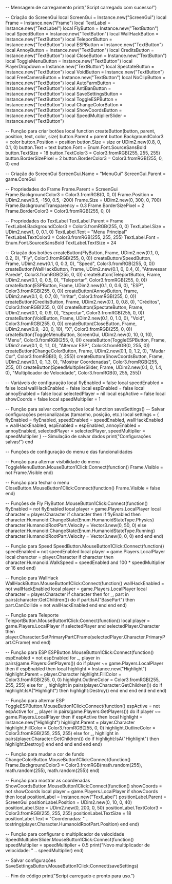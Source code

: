 -- Mensagem de carregamento
print("Script carregado com sucesso!")

-- Criação do ScreenGui
local ScreenGui = Instance.new("ScreenGui")
local Frame = Instance.new("Frame")
local TextLabel = Instance.new("TextLabel")
local FlyButton = Instance.new("TextButton")
local SpeedButton = Instance.new("TextButton")
local WallHackButton = Instance.new("TextButton")
local TeleportButton = Instance.new("TextButton")
local ESPButton = Instance.new("TextButton")
local AnnoyButton = Instance.new("TextButton")
local CreditsButton = Instance.new("TextButton")
local CloseButton = Instance.new("TextButton")
local ToggleMenuButton = Instance.new("TextButton")
local PlayerDropdown = Instance.new("TextButton")
local SpectateButton = Instance.new("TextButton")
local VoidButton = Instance.new("TextButton")
local FreeCameraButton = Instance.new("TextButton")
local NoClipButton = Instance.new("TextButton")
local AutoFarmButton = Instance.new("TextButton")
local AntiBanButton = Instance.new("TextButton")
local SaveSettingsButton = Instance.new("TextButton")
local ToggleESPButton = Instance.new("TextButton")
local ChangeColorButton = Instance.new("TextButton")
local ShowCoordsButton = Instance.new("TextButton")
local SpeedMultiplierSlider = Instance.new("TextButton")

-- Função para criar botões
local function createButton(button, parent, position, text, color, size)
    button.Parent = parent
    button.BackgroundColor3 = color
    button.Position = position
    button.Size = size or UDim2.new(0.8, 0, 0.1, 0)
    button.Text = text
    button.Font = Enum.Font.SourceSansBold
    button.TextSize = 18
    button.TextColor3 = Color3.fromRGB(255, 255, 255)
    button.BorderSizePixel = 2
    button.BorderColor3 = Color3.fromRGB(255, 0, 0)
end

-- Criação do ScreenGui
ScreenGui.Name = "MenuGui"
ScreenGui.Parent = game.CoreGui

-- Propriedades do Frame
Frame.Parent = ScreenGui
Frame.BackgroundColor3 = Color3.fromRGB(0, 0, 0)
Frame.Position = UDim2.new(0.5, -150, 0.5, -200)
Frame.Size = UDim2.new(0, 300, 0, 700)
Frame.BackgroundTransparency = 0.3
Frame.BorderSizePixel = 2
Frame.BorderColor3 = Color3.fromRGB(255, 0, 0)

-- Propriedades do TextLabel
TextLabel.Parent = Frame
TextLabel.BackgroundColor3 = Color3.fromRGB(255, 0, 0)
TextLabel.Size = UDim2.new(1, 0, 0.1, 0)
TextLabel.Text = "Menu Principal"
TextLabel.TextColor3 = Color3.fromRGB(255, 255, 255)
TextLabel.Font = Enum.Font.SourceSansBold
TextLabel.TextSize = 24

-- Criação dos botões
createButton(FlyButton, Frame, UDim2.new(0.1, 0, 0.2, 0), "Fly", Color3.fromRGB(255, 0, 0))
createButton(SpeedButton, Frame, UDim2.new(0.1, 0, 0.3, 0), "Speed", Color3.fromRGB(255, 0, 0))
createButton(WallHackButton, Frame, UDim2.new(0.1, 0, 0.4, 0), "Atravessar Parede", Color3.fromRGB(255, 0, 0))
createButton(TeleportButton, Frame, UDim2.new(0.1, 0, 0.5, 0), "Teleportar", Color3.fromRGB(255, 0, 0))
createButton(ESPButton, Frame, UDim2.new(0.1, 0, 0.6, 0), "ESP", Color3.fromRGB(255, 0, 0))
createButton(AnnoyButton, Frame, UDim2.new(0.1, 0, 0.7, 0), "Irritar", Color3.fromRGB(255, 0, 0))
createButton(CreditsButton, Frame, UDim2.new(0.1, 0, 0.8, 0), "Créditos", Color3.fromRGB(255, 0, 0))
createButton(SpectateButton, Frame, UDim2.new(0.1, 0, 0.9, 0), "Espectar", Color3.fromRGB(255, 0, 0))
createButton(VoidButton, Frame, UDim2.new(0.1, 0, 1.0, 0), "Void", Color3.fromRGB(255, 0, 0))
createButton(CloseButton, Frame, UDim2.new(0.9, -20, 0, 10), "X", Color3.fromRGB(255, 0, 0))
createButton(ToggleMenuButton, ScreenGui, UDim2.new(0, 10, 0, 10), "Menu", Color3.fromRGB(255, 0, 0))
createButton(ToggleESPButton, Frame, UDim2.new(0.1, 0, 1.1, 0), "Alternar ESP", Color3.fromRGB(0, 255, 0))
createButton(ChangeColorButton, Frame, UDim2.new(0.1, 0, 1.2, 0), "Mudar Cor", Color3.fromRGB(0, 0, 255))
createButton(ShowCoordsButton, Frame, UDim2.new(0.1, 0, 1.3, 0), "Mostrar Coordenadas", Color3.fromRGB(255, 255, 0))
createButton(SpeedMultiplierSlider, Frame, UDim2.new(0.1, 0, 1.4, 0), "Multiplicador de Velocidade", Color3.fromRGB(0, 255, 255))

-- Variáveis de configuração
local flyEnabled = false
local speedEnabled = false
local wallHackEnabled = false
local espEnabled = false
local annoyEnabled = false
local selectedPlayer = nil
local espActive = false
local showCoords = false
local speedMultiplier = 1

-- Função para salvar configurações
local function saveSettings()
    -- Salvar configurações personalizadas (tamanho, posição, etc.)
    local settings = {
        flyEnabled = flyEnabled,
        speedEnabled = speedEnabled,
        wallHackEnabled = wallHackEnabled,
        espEnabled = espEnabled,
        annoyEnabled = annoyEnabled,
        selectedPlayer = selectedPlayer,
        speedMultiplier = speedMultiplier
    }
    -- Simulação de salvar dados
    print("Configurações salvas!")
end

-- Funções de configuração do menu e das funcionalidades

-- Função para alternar visibilidade do menu
ToggleMenuButton.MouseButton1Click:Connect(function()
    Frame.Visible = not Frame.Visible
end)

-- Função para fechar o menu
CloseButton.MouseButton1Click:Connect(function()
    Frame.Visible = false
end)

-- Funções de Fly
FlyButton.MouseButton1Click:Connect(function()
    flyEnabled = not flyEnabled
    local player = game.Players.LocalPlayer
    local character = player.Character
    if character then
        if flyEnabled then
            character.Humanoid:ChangeState(Enum.HumanoidStateType.Physics)
            character.HumanoidRootPart.Velocity = Vector3.new(0, 50, 0)
        else
            character.Humanoid:ChangeState(Enum.HumanoidStateType.Running)
            character.HumanoidRootPart.Velocity = Vector3.new(0, 0, 0)
        end
    end
end)

-- Função para Speed
SpeedButton.MouseButton1Click:Connect(function()
    speedEnabled = not speedEnabled
    local player = game.Players.LocalPlayer
    local character = player.Character
    if character then
        character.Humanoid.WalkSpeed = speedEnabled and 100 * speedMultiplier or 16
    end
end)

-- Função para WallHack
WallHackButton.MouseButton1Click:Connect(function()
    wallHackEnabled = not wallHackEnabled
    local player = game.Players.LocalPlayer
    local character = player.Character
    if character then
        for _, part in pairs(character:GetChildren()) do
            if part:IsA("BasePart") then
                part.CanCollide = not wallHackEnabled
            end
        end
    end
end)

-- Função para Teleporte
TeleportButton.MouseButton1Click:Connect(function()
    local player = game.Players.LocalPlayer
    if selectedPlayer and selectedPlayer.Character then
        player.Character:SetPrimaryPartCFrame(selectedPlayer.Character.PrimaryPart.CFrame)
    end
end)

-- Função para ESP
ESPButton.MouseButton1Click:Connect(function()
    espEnabled = not espEnabled
    for _, player in pairs(game.Players:GetPlayers()) do
        if player ~= game.Players.LocalPlayer then
            if espEnabled then
                local highlight = Instance.new("Highlight")
                highlight.Parent = player.Character
                highlight.FillColor = Color3.fromRGB(255, 0, 0)
                highlight.OutlineColor = Color3.fromRGB(255, 255, 255)
            else
                for _, highlight in pairs(player.Character:GetChildren()) do
                    if highlight:IsA("Highlight") then
                        highlight:Destroy()
                    end
                end
            end
        end
    end
end)

-- Função para alternar ESP
ToggleESPButton.MouseButton1Click:Connect(function()
    espActive = not espActive
    for _, player in pairs(game.Players:GetPlayers()) do
        if player ~= game.Players.LocalPlayer then
            if espActive then
                local highlight = Instance.new("Highlight")
                highlight.Parent = player.Character
                highlight.FillColor = Color3.fromRGB(255, 0, 0)
                highlight.OutlineColor = Color3.fromRGB(255, 255, 255)
            else
                for _, highlight in pairs(player.Character:GetChildren()) do
                    if highlight:IsA("Highlight") then
                        highlight:Destroy()
                    end
                end
            end
        end
    end
end)

-- Função para mudar a cor de fundo
ChangeColorButton.MouseButton1Click:Connect(function()
    Frame.BackgroundColor3 = Color3.fromRGB(math.random(255), math.random(255), math.random(255))
end)

-- Função para mostrar as coordenadas
ShowCoordsButton.MouseButton1Click:Connect(function()
    showCoords = not showCoords
    local player = game.Players.LocalPlayer
    if showCoords then
        local positionLabel = Instance.new("TextLabel")
        positionLabel.Parent = ScreenGui
        positionLabel.Position = UDim2.new(0, 10, 0, 40)
        positionLabel.Size = UDim2.new(0, 200, 0, 50)
        positionLabel.TextColor3 = Color3.fromRGB(255, 255, 255)
        positionLabel.TextSize = 18
        positionLabel.Text = "Coordenadas: " .. tostring(player.Character.HumanoidRootPart.Position)
    end
end)

-- Função para configurar o multiplicador de velocidade
SpeedMultiplierSlider.MouseButton1Click:Connect(function()
    speedMultiplier = speedMultiplier + 0.5
    print("Novo multiplicador de velocidade: " .. speedMultiplier)
end)

-- Salvar configurações
SaveSettingsButton.MouseButton1Click:Connect(saveSettings)

-- Fim do código
print("Script carregado e pronto para uso.")
